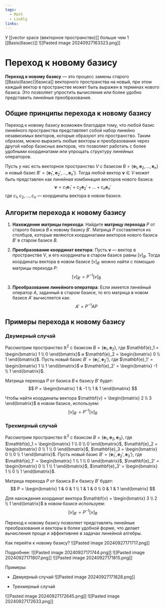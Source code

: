 ```yaml
---
tags:
  - Math
  - LinAlg
links:
---
```

У [[vector space (векторное пространство)]] больше чем 1 [[Basis(базис)]]
![[Pasted image 20240927163323.png]]


# Переход к новому базису

**Переход к новому базису** — это процесс замены старого [[Basis(базис)|базиса]] векторного пространства на новый, при этом каждый вектор в пространстве может быть выражен в терминах нового базиса. Это позволяет упростить вычисления или более удобно представить линейные преобразования.

## Общие принципы перехода к новому базису

Переход к новому базису возможен благодаря тому, что любой базис линейного пространства представляет собой набор линейно независимых векторов, которые образуют это пространство. Таким образом, можно выразить любые векторы и преобразования через другой набор базисных векторов, что позволяет работать с более удобными координатами или упрощать структуру линейных операторов.

Пусть у нас есть векторное пространство $V$ с базисом $B = \{\mathbf{e}_1, \mathbf{e}_2, \dots, \mathbf{e}_n\}$ и новый базис $B' = \{\mathbf{e}_1', \mathbf{e}_2', \dots, \mathbf{e}_n'\}$. Тогда любой вектор $\mathbf{v} \in V$ может быть представлен как линейная комбинация векторов нового базиса:
$$
\mathbf{v} = c_1 \mathbf{e}_1' + c_2 \mathbf{e}_2' + \dots + c_n \mathbf{e}_n'
$$
где $c_1, c_2, \dots, c_n$ — координаты вектора в новом базисе.

## Алгоритм перехода к новому базису

1. **Нахождение матрицы перехода**: Найдите **матрицу перехода** $P$ от старого базиса $B$ к новому базису $B'$. Матрица $P$ составляется из столбцов, которые являются координатами векторов нового базиса $B'$ в старом базисе $B$.

2. **Преобразование координат вектора**: Пусть $\mathbf{v}$ — вектор в пространстве $V$, и его координаты в старом базисе равны $[v]_B$. Тогда координаты вектора в новом базисе $[v]_{B'}$ можно найти с помощью матрицы перехода $P$:
   $$
   [v]_{B'} = P^{-1} [v]_B
   $$

3. **Преобразование линейного оператора**: Если имеется линейный оператор $A$, заданный в старом базисе, то его матрица в новом базисе $A'$ вычисляется как:
   $$
   A' = P^{-1} A P
   $$

## Примеры перехода к новому базису

### Двумерный случай

Рассмотрим пространство $\mathbb{R}^2$ с базисом $B = \{\mathbf{e}_1, \mathbf{e}_2\}$, где $\mathbf{e}_1 = \begin{bmatrix} 1 \\ 0 \end{bmatrix}$ и $\mathbf{e}_2 = \begin{bmatrix} 0 \\ 1 \end{bmatrix}$. Пусть новый базис $B' = \{\mathbf{e}_1', \mathbf{e}_2'\}$, где $\mathbf{e}_1' = \begin{bmatrix} 1 \\ 1 \end{bmatrix}$ и $\mathbf{e}_2' = \begin{bmatrix} -1 \\ 1 \end{bmatrix}$.

Матрица перехода $P$ от базиса $B$ к базису $B'$ будет:
$$
P = \begin{bmatrix} 1 & -1 \\ 1 & 1 \end{bmatrix}
$$

Чтобы найти координаты вектора $\mathbf{v} = \begin{bmatrix} 2 \\ 3 \end{bmatrix}$ в новом базисе, используем:
$$
[v]_{B'} = P^{-1} [v]_B
$$

### Трехмерный случай

Рассмотрим пространство $\mathbb{R}^3$ с базисом $B = \{\mathbf{e}_1, \mathbf{e}_2, \mathbf{e}_3\}$, где $\mathbf{e}_1 = \begin{bmatrix} 1 \\ 0 \\ 0 \end{bmatrix}$, $\mathbf{e}_2 = \begin{bmatrix} 0 \\ 1 \\ 0 \end{bmatrix}$, $\mathbf{e}_3 = \begin{bmatrix} 0 \\ 0 \\ 1 \end{bmatrix}$. Пусть новый базис $B' = \{\mathbf{e}_1', \mathbf{e}_2', \mathbf{e}_3'\}$, где $\mathbf{e}_1' = \begin{bmatrix} 1 \\ 1 \\ 0 \end{bmatrix}$, $\mathbf{e}_2' = \begin{bmatrix} 0 \\ 1 \\ 1 \end{bmatrix}$, $\mathbf{e}_3' = \begin{bmatrix} 1 \\ 0 \\ 1 \end{bmatrix}$.

Матрица перехода $P$ от базиса $B$ к базису $B'$ будет:
$$
P = \begin{bmatrix} 1 & 0 & 1 \\ 1 & 1 & 0 \\ 0 & 1 & 1 \end{bmatrix}
$$

Для нахождения координат вектора $\mathbf{v} = \begin{bmatrix} 3 \\ 2 \\ 1 \end{bmatrix}$ в новом базисе используем:
$$
[v]_{B'} = P^{-1} [v]_B
$$

Переход к новому базису позволяет представлять линейные преобразования и векторы в более удобной форме, что делает вычисления проще и эффективнее в задачах линейной алгебры.





Как перейти к новому базису?
![[Pasted image 20240927171717.png]]

Подробнее:
![[Pasted image 20240927171744.png]]
![[Pasted image 20240927171807.png]]
![[Pasted image 20240927171815.png]]

Примеры:
- Двмуерный случай
![[Pasted image 20240927171828.png]]

- Трехмерный случай

![[Pasted image 20240927172645.png]]
![[Pasted image 20240927172633.png]]